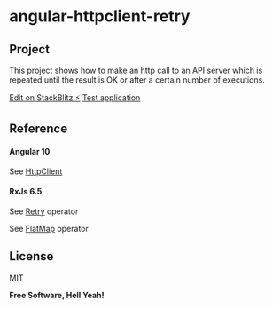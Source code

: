 # angular-httpclient-retry

Project
----
This project shows how to make an http call to an API server which is repeated until the result is OK or after a certain number of executions.

[Edit on StackBlitz ⚡️](https://stackblitz.com/edit/angular-httpclient-retry)
[Test application](https://angular-httpclient-retry.stackblitz.io)


Reference
---
#### Angular 10
See [HttpClient](https://angular.io/api/common/http/HttpClient)

#### RxJs 6.5
See [Retry](http://reactivex.io/documentation/operators/retry.html) operator

See [FlatMap](http://reactivex.io/documentation/operators/flatmap.html) operator

License
----

MIT

**Free Software, Hell Yeah!**
